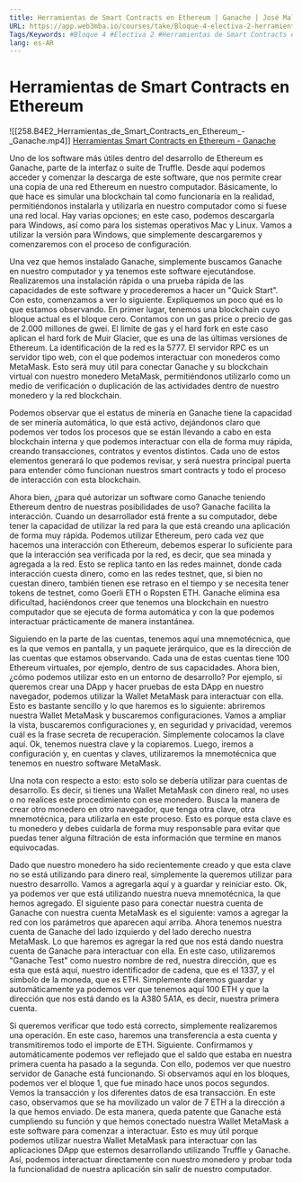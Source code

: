 ```yaml
---
title: Herramientas de Smart Contracts en Ethereum | Ganache | José Maldonado
URL: https://app.web3mba.io/courses/take/Bloque-4-electiva-2-herramientas-de-smart-contracts-en-ethereum/lessons/39252250-herramientas-de-smart-contracts-en-ethereum-ganache-jose-maldonado
Tags/Keywords: #Bloque 4 #Electiva 2 #Herramientas de Smart Contracts en Ethereum #B4E2 #Herramientas de Smart Contracts #Smart Contracts en Ethereum #ganache #José Maldonado
lang: es-AR
---
```

# Herramientas de Smart Contracts en Ethereum
![[258.B4E2_Herramientas_de_Smart_Contracts_en_Ethereum_-_Ganache.mp4]]
[Herramientas Smart Contracts en Ethereum - Ganache](https://app.web3mba.io?wvideo=ehkzbj4p0j)

Uno de los software más útiles dentro del desarrollo de Ethereum es Ganache, parte de la interfaz o suite de Truffle. Desde aquí podemos acceder y comenzar la descarga de este software, que nos permite crear una copia de una red Ethereum en nuestro computador. Básicamente, lo que hace es simular una blockchain tal como funcionaría en la realidad, permitiéndonos instalarla y utilizarla en nuestro computador como si fuese una red local. Hay varias opciones; en este caso, podemos descargarla para Windows, así como para los sistemas operativos Mac y Linux. Vamos a utilizar la versión para Windows, que simplemente descargaremos y comenzaremos con el proceso de configuración.

Una vez que hemos instalado Ganache, simplemente buscamos Ganache en nuestro computador y ya tenemos este software ejecutándose. Realizaremos una instalación rápida o una prueba rápida de las capacidades de este software y procederemos a hacer un "Quick Start". Con esto, comenzamos a ver lo siguiente. Expliquemos un poco qué es lo que estamos observando. En primer lugar, tenemos una blockchain cuyo bloque actual es el bloque cero. Contamos con un gas price o precio de gas de 2.000 millones de gwei. El límite de gas y el hard fork en este caso aplican el hard fork de Muir Glacier, que es una de las últimas versiones de Ethereum. La identificación de la red es la 5777. El servidor RPC es un servidor tipo web, con el que podemos interactuar con monederos como MetaMask. Esto será muy útil para conectar Ganache y su blockchain virtual con nuestro monedero MetaMask, permitiéndonos utilizarlo como un medio de verificación o duplicación de las actividades dentro de nuestro monedero y la red blockchain.

Podemos observar que el estatus de minería en Ganache tiene la capacidad de ser minería automática, lo que está activo, dejándonos claro que podemos ver todos los procesos que se están llevando a cabo en esta blockchain interna y que podemos interactuar con ella de forma muy rápida, creando transacciones, contratos y eventos distintos. Cada uno de estos elementos generará lo que podemos revisar, y será nuestra principal puerta para entender cómo funcionan nuestros smart contracts y todo el proceso de interacción con esta blockchain.

Ahora bien, ¿para qué autorizar un software como Ganache teniendo Ethereum dentro de nuestras posibilidades de uso? Ganache facilita la interacción. Cuando un desarrollador está frente a su computador, debe tener la capacidad de utilizar la red para la que está creando una aplicación de forma muy rápida. Podemos utilizar Ethereum, pero cada vez que hacemos una interacción con Ethereum, debemos esperar lo suficiente para que la interacción sea verificada por la red, es decir, que sea minada y agregada a la red. Esto se replica tanto en las redes mainnet, donde cada interacción cuesta dinero, como en las redes testnet, que, si bien no cuestan dinero, también tienen ese retraso en el tiempo y se necesita tener tokens de testnet, como Goerli ETH o Ropsten ETH. Ganache elimina esa dificultad, haciéndonos creer que tenemos una blockchain en nuestro computador que se ejecuta de forma automática y con la que podemos interactuar prácticamente de manera instantánea.

Siguiendo en la parte de las cuentas, tenemos aquí una mnemotécnica, que es la que vemos en pantalla, y un paquete jerárquico, que es la dirección de las cuentas que estamos observando. Cada una de estas cuentas tiene 100 Ethereum virtuales, por ejemplo, dentro de sus capacidades. Ahora bien, ¿cómo podemos utilizar esto en un entorno de desarrollo? Por ejemplo, si queremos crear una DApp y hacer pruebas de esta DApp en nuestro navegador, podemos utilizar la Wallet MetaMask para interactuar con ella. Esto es bastante sencillo y lo que haremos es lo siguiente: abriremos nuestra Wallet MetaMask y buscaremos configuraciones. Vamos a ampliar la vista, buscaremos configuraciones y, en seguridad y privacidad, veremos cuál es la frase secreta de recuperación. Simplemente colocamos la clave aquí. Ok, tenemos nuestra clave y la copiaremos. Luego, iremos a configuración y, en cuentas y claves, utilizaremos la mnemotécnica que tenemos en nuestro software MetaMask.

Una nota con respecto a esto: esto solo se debería utilizar para cuentas de desarrollo. Es decir, si tienes una Wallet MetaMask con dinero real, no uses o no realices este procedimiento con ese monedero. Busca la manera de crear otro monedero en otro navegador, que tenga otra clave, otra mnemotécnica, para utilizarla en este proceso. Esto es porque esta clave es tu monedero y debes cuidarla de forma muy responsable para evitar que puedas tener alguna filtración de esta información que termine en manos equivocadas.

Dado que nuestro monedero ha sido recientemente creado y que esta clave no se está utilizando para dinero real, simplemente la queremos utilizar para nuestro desarrollo. Vamos a agregarla aquí y a guardar y reiniciar esto. Ok, ya podemos ver que está utilizando nuestra nueva mnemotécnica, la que hemos agregado. El siguiente paso para conectar nuestra cuenta de Ganache con nuestra cuenta MetaMask es el siguiente: vamos a agregar la red con los parámetros que aparecen aquí arriba. Ahora tenemos nuestra cuenta de Ganache del lado izquierdo y del lado derecho nuestra MetaMask. Lo que haremos es agregar la red que nos está dando nuestra cuenta de Ganache para interactuar con ella. En este caso, utilizaremos "Ganache Test" como nuestro nombre de red, nuestra dirección, que es esta que está aquí, nuestro identificador de cadena, que es el 1337, y el símbolo de la moneda, que es ETH. Simplemente daremos guardar y automáticamente ya podemos ver que tenemos aquí 100 ETH y que la dirección que nos está dando es la A380 5A1A, es decir, nuestra primera cuenta.

Si queremos verificar que todo está correcto, simplemente realizaremos una operación. En este caso, haremos una transferencia a esta cuenta y transmitiremos todo el importe de ETH. Siguiente. Confirmamos y automáticamente podemos ver reflejado que el saldo que estaba en nuestra primera cuenta ha pasado a la segunda. Con ello, podemos ver que nuestro servidor de Ganache está funcionando. Si observamos aquí en los bloques, podemos ver el bloque 1, que fue minado hace unos pocos segundos. Vemos la transacción y los diferentes datos de esa transacción. En este caso, observamos que se ha movilizado un valor de 7 ETH a la dirección a la que hemos enviado. De esta manera, queda patente que Ganache está cumpliendo su función y que hemos conectado nuestra Wallet MetaMask a este software para comenzar a interactuar. Esto es muy útil porque podemos utilizar nuestra Wallet MetaMask para interactuar con las aplicaciones DApp que estemos desarrollando utilizando Truffle y Ganache. Así, podemos interactuar directamente con nuestro monedero y probar toda la funcionalidad de nuestra aplicación sin salir de nuestro computador.